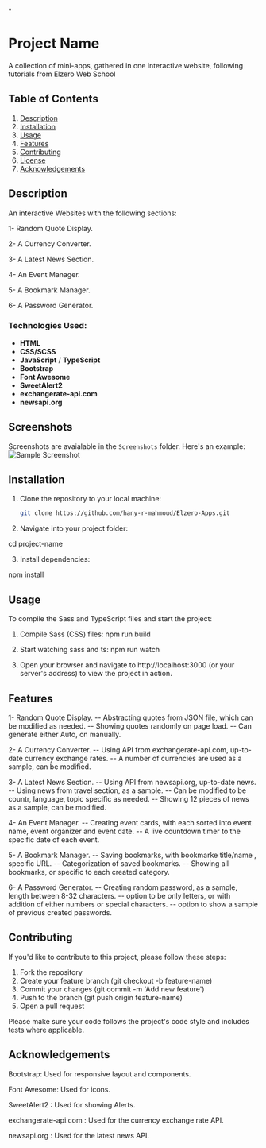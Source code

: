 "

# Project Name

A collection of mini-apps, gathered in one interactive website,
following tutorials from Elzero Web School

## Table of Contents

1. [Description](#description)
2. [Installation](#installation)
3. [Usage](#usage)
4. [Features](#features)
5. [Contributing](#contributing)
6. [License](#license)
7. [Acknowledgements](#acknowledgements)

## Description

An interactive Websites with the following sections:

1- Random Quote Display.

2- A Currency Converter.

3- A Latest News Section.

4- An Event Manager.

5- A Bookmark Manager.

6- A Password Generator.

### Technologies Used:

- **HTML**
- **CSS/SCSS**
- **JavaScript** / **TypeScript**
- **Bootstrap**
- **Font Awesome**
- **SweetAlert2**
- **exchangerate-api.com**
- **newsapi.org**

## Screenshots

Screenshots are avaialable in the `Screenshots` folder.
Here's an example:
![Sample Screenshot](Screenshots/Template-Three-screenshot1.png)

## Installation

1. Clone the repository to your local machine:

   ```bash
   git clone https://github.com/hany-r-mahmoud/Elzero-Apps.git

   ```

2. Navigate into your project folder:

cd project-name

3. Install dependencies:

npm install

## Usage

To compile the Sass and TypeScript files and start the project:

1. Compile Sass (CSS) files:
   npm run build

2. Start watching sass and ts:
   npm run watch

3. Open your browser and navigate to http://localhost:3000 (or your server's address) to view the project in action.

## Features

1- Random Quote Display.
-- Abstracting quotes from JSON file, which can be modified as needed.
-- Showing quotes randomly on page load.
-- Can generate either Auto, on manually.

2- A Currency Converter.
-- Using API from exchangerate-api.com, up-to-date currency exchange rates.
-- A number of currencies are used as a sample, can be modified.

3- A Latest News Section.
-- Using API from newsapi.org, up-to-date news.
-- Using news from travel section, as a sample.
-- Can be modified to be countr, language, topic specific as needed.
-- Showing 12 pieces of news as a sample, can be modified.

4- An Event Manager.
-- Creating event cards, with each sorted into event name, event organizer and event date.
-- A live countdown timer to the specific date of each event.

5- A Bookmark Manager.
-- Saving bookmarks, with bookmarke title/name , specific URL.
-- Categorization of saved bookmarks.
-- Showing all bookmarks, or specific to each created category.

6- A Password Generator.
-- Creating random password, as a sample, length between 8-32 characters.
-- option to be only letters, or with addition of either numbers or special characters.
-- option to show a sample of previous created passwords.

## Contributing

If you'd like to contribute to this project, please follow these steps:

1. Fork the repository
2. Create your feature branch (git checkout -b feature-name)
3. Commit your changes (git commit -m 'Add new feature')
4. Push to the branch (git push origin feature-name)
5. Open a pull request

Please make sure your code follows the project's code style and includes tests where applicable.

## Acknowledgements

Bootstrap: Used for responsive layout and components.

Font Awesome: Used for icons.

SweetAlert2 : Used for showing Alerts.

exchangerate-api.com : Used for the currency exchange rate API.

newsapi.org : Used for the latest news API.
